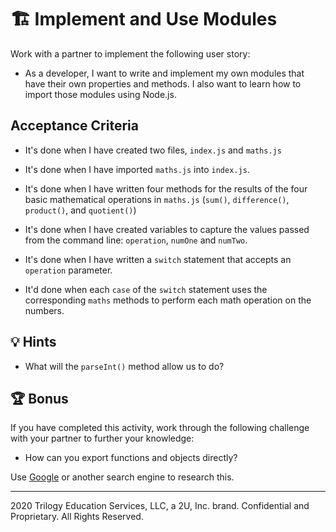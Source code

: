 # 🏗️ Implement and Use Modules

Work with a partner to implement the following user story:

* As a developer, I want to write and implement my own modules that have their own properties and methods. I also want to learn how to import those modules using Node.js.

## Acceptance Criteria

* It's done when I have created two files, `index.js` and `maths.js`

* It's done when I have imported `maths.js` into `index.js`.

* It's done when I have written four methods for the results of the four basic mathematical operations in `maths.js` (`sum()`, `difference()`, `product()`, and `quotient()`)

* It's done when I have created variables to capture the values passed from the command line: `operation`, `numOne` and `numTwo`.

* It's done when I have written a `switch` statement that accepts an `operation` parameter.

* It'd done when each `case` of the `switch` statement uses the corresponding `maths` methods to perform each math operation on the numbers.

## 💡 Hints

* What will the `parseInt()` method allow us to do?

## 🏆 Bonus

If you have completed this activity, work through the following challenge with your partner to further your knowledge:

* How can you export functions and objects directly?

Use [Google](https://www.google.com) or another search engine to research this.

---
2020 Trilogy Education Services, LLC, a 2U, Inc. brand. Confidential and Proprietary. All Rights Reserved.